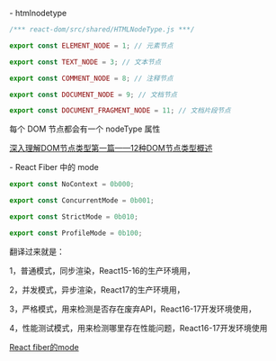 \- htmlnodetype 

```javascript
/*** react-dom/src/shared/HTMLNodeType.js ***/ 

export const ELEMENT_NODE = 1; // 元素节点 

export const TEXT_NODE = 3; // 文本节点 

export const COMMENT_NODE = 8; // 注释节点 

export const DOCUMENT_NODE = 9; // 文档节点 

export const DOCUMENT_FRAGMENT_NODE = 11; // 文档片段节点 
```

每个 DOM 节点都会有一个 nodeType 属性 

[深入理解DOM节点类型第一篇——12种DOM节点类型概述](http://www.cnblogs.com/xiaohuochai/p/5785189.html) 

\- React Fiber 中的 mode 

```javascript
export const NoContext = 0b000; 

export const ConcurrentMode = 0b001; 

export const StrictMode = 0b010; 

export const ProfileMode = 0b100; 
```

翻译过来就是： 

1，普通模式，同步渲染，React15-16的生产环境用， 

2，并发模式，异步渲染，React17的生产环境用， 

3，严格模式，用来检测是否存在废弃API，React16-17开发环境使用， 

4，性能测试模式，用来检测哪里存在性能问题，React16-17开发环境使用 

[React fiber的mode](https://zhuanlan.zhihu.com/p/54037407) 